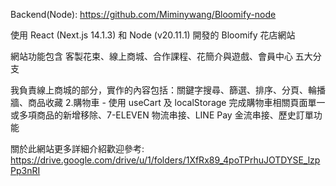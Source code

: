 Backend(Node): https://github.com/Miminywang/Bloomify-node

使用 React (Next.js 14.1.3) 和 Node (v20.11.1) 開發的 Bloomify 花店網站

網站功能包含 客製花束、線上商城、合作課程、花簡介與遊戲、會員中心 五大分支

我負責線上商城的部分，實作的內容包括：關鍵字搜尋、篩選、排序、分頁、輪播牆、商品收藏 2.購物車 - 使用 useCart 及 localStorage 完成購物車相關頁面單一或多項商品的新增移除、7-ELEVEN 物流串接、LINE Pay 金流串接、歷史訂單功能

關於此網站更多詳細介紹歡迎參考: https://drive.google.com/drive/u/1/folders/1XfRx89_4poTPrhuJOTDYSE_lzpPp3nRI
